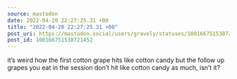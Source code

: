 ```yaml
---
source: mastodon
date: 2022-04-20 22:27:25.31 +00
title: "2022-04-20 22:27:25.31 +00"
post_uri: https://mastodon.social/users/gravely/statuses/108166751538721452
post_id: 108166751538721452
---
```

it’s weird how the first cotton grape hits like cotton candy but the follow up grapes you eat in the session don’t hit like cotton candy as much, isn’t it?


